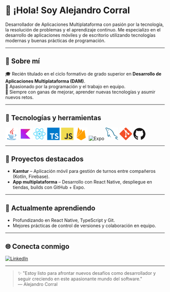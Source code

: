 # 👋 ¡Hola! Soy Alejandro Corral

Desarrollador de Aplicaciones Multiplataforma con pasión por la tecnología, la resolución de problemas y el aprendizaje continuo. Me especializo en el desarrollo de aplicaciones móviles y de escritorio utilizando tecnologías modernas y buenas prácticas de programación.

---

## 📌 Sobre mí

🎓 Recién titulado en el ciclo formativo de grado superior en **Desarrollo de Aplicaciones Multiplataforma (DAM)**.  
🧠 Apasionado por la programación y el trabajo en equipo.  
🚀 Siempre con ganas de mejorar, aprender nuevas tecnologías y asumir nuevos retos.  

---

## 🧰 Tecnologías y herramientas

<p align="left">
  <img src="https://raw.githubusercontent.com/devicons/devicon/master/icons/java/java-original.svg" alt="Java" width="40" height="40"/>
  <img src="https://raw.githubusercontent.com/devicons/devicon/master/icons/kotlin/kotlin-original.svg" alt="Kotlin" width="40" height="40"/>
  <img src="https://raw.githubusercontent.com/devicons/devicon/master/icons/react/react-original.svg" alt="React" width="40" height="40"/>
  <img src="https://raw.githubusercontent.com/devicons/devicon/master/icons/typescript/typescript-original.svg" alt="TypeScript" width="40" height="40"/>
  <img src="https://raw.githubusercontent.com/devicons/devicon/master/icons/javascript/javascript-original.svg" alt="JavaScript" width="40" height="40"/>
  <img src="https://raw.githubusercontent.com/devicons/devicon/master/icons/firebase/firebase-plain.svg" alt="Firebase" width="40" height="40"/>
  <img src="https://cdn.simpleicons.org/expo/000000" alt="Expo" width="40" height="40"/>
  <img src="https://raw.githubusercontent.com/devicons/devicon/master/icons/mysql/mysql-original.svg" alt="MySQL" width="40" height="40"/>
  <img src="https://raw.githubusercontent.com/devicons/devicon/master/icons/git/git-original.svg" alt="Git" width="40" height="40"/>
  <img src="https://raw.githubusercontent.com/devicons/devicon/master/icons/github/github-original.svg" alt="GitHub" width="40" height="40"/>
</p>

---

## 🧪 Proyectos destacados

- **Kamtur** – Aplicación móvil para gestión de turnos entre compañeros (Kotlin, Firebase).
- **App multiplataforma** – Desarrollo con React Native, despliegue en tiendas, builds con GitHub + Expo.

---

## 🌱 Actualmente aprendiendo

- Profundizando en React Native, TypeScript y Git.
- Mejores prácticas de control de versiones y colaboración en equipo.

---

## 🌐 Conecta conmigo

[![LinkedIn](https://img.shields.io/badge/LinkedIn-Perfil-0077B5?style=for-the-badge&logo=linkedin&logoColor=white)](https://www.linkedin.com/in/alejandro-corral-010b10336/)

---

> ✨ "Estoy listo para afrontar nuevos desafíos como desarrollador y seguir creciendo en este apasionante mundo del software."  
> — Alejandro Corral
